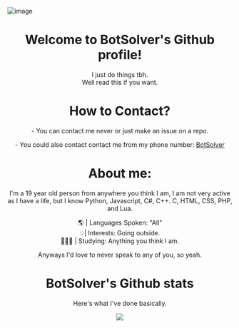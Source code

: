 <!-- ![Header](./header.png) -->
![image](https://cdn.discordapp.com/attachments/1020474639874539560/1089590943688175626/Screenshot_2023-02-26_233006.png)
<div align="right">

</p>
<div align="center">
<h1 align="center">Welcome to BotSolver's Github profile!</h1>
  I just do things tbh.
 <div align="center">
 Well read this if you want.
</p>
<div align="center">

<div align="center"> 
<h1 align="center">How to Contact?</h1>
<h align="center">- You can contact me never or just make an issue on a repo.
</p>
<h align="center">- You could also contact contact me from my phone number: <a href="https://kekma.net">BotSolver</a>
<h
<div align="center"> 
</p>
<h1 align="center">About me:</h1>

<div align="center"> 
I'm a 19 year old person from anywhere you think I am, I am not very active as I have a life, but I know Python, Javascript, C#, C++. C, HTML, CSS, PHP, and Lua.
</p>
<div align="center"> 
 🌎 | Languages Spoken: "All"
 <div align="center"> 
 💡| Interests: Going outside.
 <div align="center"> 
 🧑🏽‍🎓 | Studying: Anything you think I am.
 
 </p>
Anyways I'd love to never speak to any of you, so yeah.

<!---
BotSolver/BotSolver is a `README.md` repository (this file) is viewed on my GitHub profile.
--->

<h1 align="center">BotSolver's Github stats</h1>
</p>
<div align="center"> 
Here's what I've done basically.
<a href="https://github.com/BotSolver"></a>
<p align="center">
  <img src="https://github-readme-stats.vercel.app/api?username=botsolver&theme=midnight-purple&show_icons=true" />
</p>

<!-- ![BotSolver's GitHub stats](https://github-readme-stats.vercel.app/api?username=botsolver&theme=midnight-purple&show_icons=true)
 -->


<!-- ![Footer](./footer.png) -->
